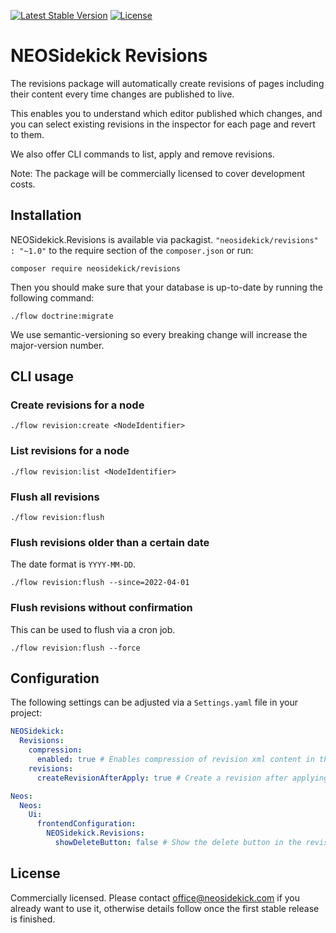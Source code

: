 [![Latest Stable Version](https://poser.pugx.org/neosidekick/revisions/v/stable)](https://packagist.org/packages/neosidekick/revisions)
[![License](https://poser.pugx.org/neosidekick/revisions/license)](LICENSE)

# NEOSidekick Revisions

The revisions package will automatically create revisions of pages including their content every time changes are 
published to live.

This enables you to understand which editor published which changes, and you can select existing revisions in the 
inspector for each page and revert to them.

We also offer CLI commands to list, apply and remove revisions.

Note: The package will be commercially licensed to cover development costs.

## Installation

NEOSidekick.Revisions is available via packagist. `"neosidekick/revisions" : "~1.0"` to the require section of the `composer.json`
or run:

```console
composer require neosidekick/revisions
```

Then you should make sure that your database is up-to-date by running the following command:

```console
./flow doctrine:migrate
```

We use semantic-versioning so every breaking change will increase the major-version number.

## CLI usage

### Create revisions for a node

```console
./flow revision:create <NodeIdentifier>
```

### List revisions for a node

```console
./flow revision:list <NodeIdentifier>
```

### Flush all revisions

```console
./flow revision:flush
```

### Flush revisions older than a certain date

The date format is `YYYY-MM-DD`.

```console
./flow revision:flush --since=2022-04-01
```

### Flush revisions without confirmation

This can be used to flush via a cron job.

```console
./flow revision:flush --force
```

## Configuration

The following settings can be adjusted via a `Settings.yaml` file in your project:

```yaml
NEOSidekick:
  Revisions:
    compression:
      enabled: true # Enables compression of revision xml content in the database        
    revisions:
      createRevisionAfterApply: true # Create a revision after applying a revision

Neos:
  Neos:
    Ui:
      frontendConfiguration:
        NEOSidekick.Revisions:
          showDeleteButton: false # Show the delete button in the revisions list
```

## License

Commercially licensed. Please contact office@neosidekick.com if you already want to use it, 
otherwise details follow once the first stable release is finished.
